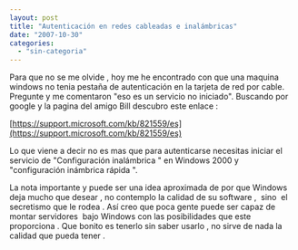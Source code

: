 ```yaml
---
layout: post
title: "Autenticación en redes cableadas e inalámbricas"
date: "2007-10-30"
categories: 
  - "sin-categoria"
---
```


Para que no se me olvide , hoy me he encontrado con que una maquina windows no tenia pestaña de autenticación en la tarjeta de red por cable. Pregunte y me comentaron "eso es un servicio no iniciado". Buscando por google y la pagina del amigo Bill descubro este enlace :

[https://support.microsoft.com/kb/821559/es](https://support.microsoft.com/kb/821559/es)

Lo que viene a decir no es mas que para autenticarse necesitas iniciar el servicio de "Configuración inalámbrica " en Windows 2000 y "configuración inámbrica rápida ".

La nota importante y puede ser una idea aproximada de por que Windows deja mucho que desear , no contemplo la calidad de su software ,  sino  el secretismo que le rodea . Así creo que poca gente puede ser capaz de montar servidores  bajo Windows con las posibilidades que este proporciona . Que bonito es tenerlo sin saber usarlo , no sirve de nada la calidad que pueda tener .
